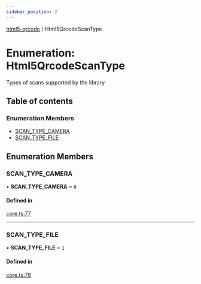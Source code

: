 ```yaml
---
sidebar_position: 2
---
```


[html5-qrcode](../) / Html5QrcodeScanType

# Enumeration: Html5QrcodeScanType

Types of scans supported by the library

## Table of contents

### Enumeration Members

- [SCAN\_TYPE\_CAMERA](Html5QrcodeScanType.md#scan_type_camera)
- [SCAN\_TYPE\_FILE](Html5QrcodeScanType.md#scan_type_file)

## Enumeration Members

### SCAN\_TYPE\_CAMERA

• **SCAN\_TYPE\_CAMERA** = ``0``

#### Defined in

[core.ts:77](https://github.com/mebjas/html5-qrcode/blob/600717e/src/core.ts#L77)

___

### SCAN\_TYPE\_FILE

• **SCAN\_TYPE\_FILE** = ``1``

#### Defined in

[core.ts:78](https://github.com/mebjas/html5-qrcode/blob/600717e/src/core.ts#L78)

